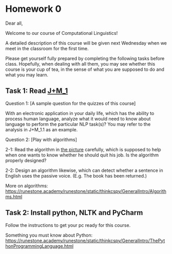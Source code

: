 # Homework 0

Dear all,

Welcome to our course of Computational Linguistics! 

A detailed description of this course will be given next Wednesday when we meet in the classroom for the first time. 

Please get yourself fully prepared by completing the following tasks before class. Hopefully, when dealing with all them, you may see whether this course is your cup of tea, in the sense of what you are supposed to do and what you may learn.

## Task 1: Read [J+M_1](../readings/1/J+M_1.pdf)

Question 1: [A sample question for the quizzes of this course]

With an electronic application in your daily life, which has the ability to process human language, analyze what it would need to know about language to perform the particular NLP task(s)? You may refer to the analysis in J+M_1.1 as an example.

Question 2: [Play with algorithms]

2-1: Read the algorithm in [the picture](images/algorithm_quit_job.jpeg) carefully, which is supposed to help when one wants to know whether he should quit his job. Is the algorithm properly designed?

2-2: Design an algorithm likewise, which can detect whether a sentence in English uses the passive voice. (E.g. The book has been returned.)

More on algorithms: https://runestone.academy/runestone/static/thinkcspy/GeneralIntro/Algorithms.html

## Task 2: Install python, NLTK and PyCharm

Follow the instructions to get your pc ready for this course.

Something you must know about Python: https://runestone.academy/runestone/static/thinkcspy/GeneralIntro/ThePythonProgrammingLanguage.html
